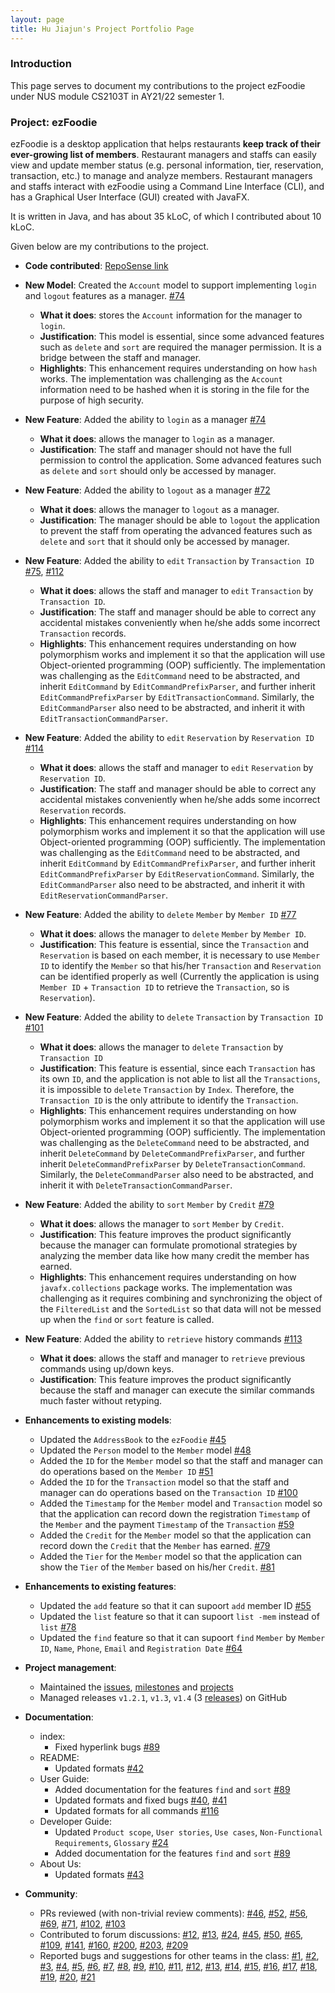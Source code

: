 ```yaml
---
layout: page
title: Hu Jiajun's Project Portfolio Page
---
```


### Introduction

This page serves to document my contributions to the project ezFoodie under NUS module CS2103T in AY21/22 semester 1.

### Project: ezFoodie

ezFoodie is a desktop application that helps restaurants **keep track of their ever-growing list of members**.
Restaurant managers and staffs can easily view and update member status (e.g. personal information, tier, reservation, transaction, etc.) to manage and analyze members.
Restaurant managers and staffs interact with ezFoodie using a Command Line Interface (CLI), and has a Graphical User Interface (GUI) created with JavaFX.

It is written in Java, and has about 35 kLoC, of which I contributed about 10 kLoC.

Given below are my contributions to the project.

* **Code contributed**: [RepoSense link](https://nus-cs2103-ay2122s1.github.io/tp-dashboard/?breakdown=true&search=holmesjj)

* **New Model**: Created the `Account` model to support implementing `login` and `logout` features as a manager. [\#74](https://github.com/AY2122S1-CS2103T-F12-4/tp/pull/74)
  * **What it does**: stores the `Account` information for the manager to `login`.
  * **Justification**: This model is essential, since some advanced features such as `delete` and `sort` are required the manager permission. It is a bridge between the staff and manager.
  * **Highlights**: This enhancement requires understanding on how `hash` works. The implementation was challenging as the `Account` information need to be hashed when it is storing in the file for the purpose of high security.

* **New Feature**: Added the ability to `login` as a manager [\#74](https://github.com/AY2122S1-CS2103T-F12-4/tp/pull/74)
  * **What it does**: allows the manager to `login` as a manager.
  * **Justification**: The staff and manager should not have the full permission to control the application. Some advanced features such as `delete` and `sort` should only be accessed by manager.

* **New Feature**: Added the ability to `logout` as a manager [\#72](https://github.com/AY2122S1-CS2103T-F12-4/tp/pull/72)
  * **What it does**: allows the manager to `logout` as a manager.
  * **Justification**: The manager should be able to `logout` the application to prevent the staff from operating the advanced features such as `delete` and `sort` that it should only be accessed by manager.

* **New Feature**: Added the ability to `edit` `Transaction` by `Transaction ID` [\#75](https://github.com/AY2122S1-CS2103T-F12-4/tp/pull/75), [\#112](https://github.com/AY2122S1-CS2103T-F12-4/tp/pull/112)
  * **What it does**: allows the staff and manager to `edit` `Transaction` by `Transaction ID`.
  * **Justification**: The staff and manager should be able to correct any accidental mistakes conveniently when he/she adds some incorrect `Transaction` records.
  * **Highlights**: This enhancement requires understanding on how polymorphism works and implement it so that the application will use Object-oriented programming (OOP) sufficiently. The implementation was challenging as the `EditCommand` need to be abstracted, and inherit `EditCommand` by `EditCommandPrefixParser`, and further inherit `EditCommandPrefixParser` by `EditTransactionCommand`. Similarly, the `EditCommandParser` also need to be abstracted, and inherit it with `EditTransactionCommandParser`.

* **New Feature**: Added the ability to `edit` `Reservation` by `Reservation ID` [\#114](https://github.com/AY2122S1-CS2103T-F12-4/tp/pull/114)
  * **What it does**: allows the staff and manager to `edit` `Reservation` by `Reservation ID`.
  * **Justification**: The staff and manager should be able to correct any accidental mistakes conveniently when he/she adds some incorrect `Reservation` records.
  * **Highlights**: This enhancement requires understanding on how polymorphism works and implement it so that the application will use Object-oriented programming (OOP) sufficiently. The implementation was challenging as the `EditCommand` need to be abstracted, and inherit `EditCommand` by `EditCommandPrefixParser`, and further inherit `EditCommandPrefixParser` by `EditReservationCommand`. Similarly, the `EditCommandParser` also need to be abstracted, and inherit it with `EditReservationCommandParser`.

* **New Feature**: Added the ability to `delete` `Member` by `Member ID` [\#77](https://github.com/AY2122S1-CS2103T-F12-4/tp/pull/77)
  * **What it does**: allows the manager to `delete` `Member` by `Member ID`.
  * **Justification**: This feature is essential, since the `Transaction` and `Reservation` is based on each member, it is necessary to use `Member ID` to identify the `Member` so that his/her `Transaction` and `Reservation` can be identified properly as well (Currently the application is using `Member ID` + `Transaction ID` to retrieve the `Transaction`, so is `Reservation`).

* **New Feature**: Added the ability to `delete` `Transaction` by `Transaction ID` [\#101](https://github.com/AY2122S1-CS2103T-F12-4/tp/pull/101)
  * **What it does**: allows the manager to `delete` `Transaction` by `Transaction ID`
  * **Justification**: This feature is essential, since each `Transaction` has its own `ID`, and the application is not able to list all the `Transactions`, it is impossible to `delete` `Transaction` by `Index`. Therefore, the `Transaction ID` is the only attribute to identify the `Transaction`.
  * **Highlights**: This enhancement requires understanding on how polymorphism works and implement it so that the application will use Object-oriented programming (OOP) sufficiently. The implementation was challenging as the `DeleteCommand` need to be abstracted, and inherit `DeleteCommand` by `DeleteCommandPrefixParser`, and further inherit `DeleteCommandPrefixParser` by `DeleteTransactionCommand`. Similarly, the `DeleteCommandParser` also need to be abstracted, and inherit it with `DeleteTransactionCommandParser`.

* **New Feature**: Added the ability to `sort` `Member` by `Credit` [\#79](https://github.com/AY2122S1-CS2103T-F12-4/tp/pull/79)
  * **What it does**: allows the manager to `sort` `Member` by `Credit`.
  * **Justification**: This feature improves the product significantly because the manager can formulate promotional strategies by analyzing the member data like how many credit the member has earned.
  * **Highlights**: This enhancement requires understanding on how `javafx.collections` package works. The implementation was challenging as it requires combining and synchronizing the object of the `FilteredList` and the `SortedList` so that data will not be messed up when the `find` or `sort` feature is called.

* **New Feature**: Added the ability to `retrieve` history commands [\#113](https://github.com/AY2122S1-CS2103T-F12-4/tp/pull/113)
  * **What it does**: allows the staff and manager to `retrieve` previous commands using up/down keys.
  * **Justification**: This feature improves the product significantly because the staff and manager can execute the similar commands much faster without retyping.

* **Enhancements to existing models**:
  * Updated the `AddressBook` to the `ezFoodie` [\#45](https://github.com/AY2122S1-CS2103T-F12-4/tp/pull/45)
  * Updated the `Person` model to the `Member` model [\#48](https://github.com/AY2122S1-CS2103T-F12-4/tp/pull/48)
  * Added the `ID` for the `Member` model so that the staff and manager can do operations based on the `Member ID` [\#51](https://github.com/AY2122S1-CS2103T-F12-4/tp/pull/51)
  * Added the `ID` for the `Transaction` model so that the staff and manager can do operations based on the `Transaction ID` [\#100](https://github.com/AY2122S1-CS2103T-F12-4/tp/pull/100)
  * Added the `Timestamp` for the `Member` model and `Transaction` model so that the application can record down the registration `Timestamp` of the `Member` and the payment `Timestamp` of the `Transaction` [\#59](https://github.com/AY2122S1-CS2103T-F12-4/tp/pull/59)
  * Added the `Credit` for the `Member` model so that the application can record down the `Credit` that the `Member` has earned. [\#79](https://github.com/AY2122S1-CS2103T-F12-4/tp/pull/79)
  * Added the `Tier` for the `Member` model so that the application can show the `Tier` of the `Member` based on his/her `Credit`. [\#81](https://github.com/AY2122S1-CS2103T-F12-4/tp/pull/81)

* **Enhancements to existing features**:
  * Updated the `add` feature so that it can supoort `add` member ID [\#55](https://github.com/AY2122S1-CS2103T-F12-4/tp/pull/55)
  * Updated the `list` feature so that it can supoort `list -mem` instead of `list` [\#78](https://github.com/AY2122S1-CS2103T-F12-4/tp/pull/78)
  * Updated the `find` feature so that it can supoort `find` `Member` by `Member ID`, `Name`, `Phone`, `Email` and `Registration Date` [\#64](https://github.com/AY2122S1-CS2103T-F12-4/tp/pull/64)

* **Project management**:
  * Maintained the [issues](https://github.com/AY2122S1-CS2103T-F12-4/tp/issues), [milestones](https://github.com/AY2122S1-CS2103T-F12-4/tp/milestones) and [projects](https://github.com/AY2122S1-CS2103T-F12-4/tp/projects)
  * Managed releases `v1.2.1`, `v1.3`, `v1.4` (3 [releases](https://github.com/AY2122S1-CS2103T-F12-4/tp/releases)) on GitHub

* **Documentation**:
  * index:
    * Fixed hyperlink bugs [\#89](https://github.com/AY2122S1-CS2103T-F12-4/tp/pull/89)
  * README:
    * Updated formats [\#42](https://github.com/AY2122S1-CS2103T-F12-4/tp/pull/42)
  * User Guide:
    * Added documentation for the features `find` and `sort`
    [\#89](https://github.com/AY2122S1-CS2103T-F12-4/tp/pull/89)
    * Updated formats and fixed bugs
    [\#40](https://github.com/AY2122S1-CS2103T-F12-4/tp/pull/40),
    [\#41](https://github.com/AY2122S1-CS2103T-F12-4/tp/pull/41)
    * Updated formats for all commands [\#116](https://github.com/AY2122S1-CS2103T-F12-4/tp/pull/116)
  * Developer Guide:
    * Updated `Product scope`, `User stories`, `Use cases`, `Non-Functional Requirements`, `Glossary`
    [\#24](https://github.com/AY2122S1-CS2103T-F12-4/tp/pull/24)
    * Added documentation for the features `find` and `sort`
    [\#89](https://github.com/AY2122S1-CS2103T-F12-4/tp/pull/89)
  * About Us:
    * Updated formats [\#43](https://github.com/AY2122S1-CS2103T-F12-4/tp/pull/43)

* **Community**:
  * PRs reviewed (with non-trivial review comments):
  [\#46](https://github.com/AY2122S1-CS2103T-F12-4/tp/pull/46),
  [\#52](https://github.com/AY2122S1-CS2103T-F12-4/tp/pull/52),
  [\#56](https://github.com/AY2122S1-CS2103T-F12-4/tp/pull/56),
  [\#69](https://github.com/AY2122S1-CS2103T-F12-4/tp/pull/69),
  [\#71](https://github.com/AY2122S1-CS2103T-F12-4/tp/pull/71),
  [\#102](https://github.com/AY2122S1-CS2103T-F12-4/tp/pull/102),
  [\#103](https://github.com/AY2122S1-CS2103T-F12-4/tp/pull/103)
  * Contributed to forum discussions: 
  [\#12](https://github.com/nus-cs2103-AY2122S1/forum/issues/12),
  [\#13](https://github.com/nus-cs2103-AY2122S1/forum/issues/13#issuecomment-899985208),
  [\#24](https://github.com/nus-cs2103-AY2122S1/forum/issues/24#issuecomment-899953855),
  [\#45](https://github.com/nus-cs2103-AY2122S1/forum/issues/45),
  [\#50](https://github.com/nus-cs2103-AY2122S1/forum/issues/50),
  [\#65](https://github.com/nus-cs2103-AY2122S1/forum/issues/65),
  [\#109](https://github.com/nus-cs2103-AY2122S1/forum/issues/109#issuecomment-907304027),
  [\#141](https://github.com/nus-cs2103-AY2122S1/forum/issues/141#issuecomment-910317016),
  [\#160](https://github.com/nus-cs2103-AY2122S1/forum/issues/160#issuecomment-909923810),
  [\#200](https://github.com/nus-cs2103-AY2122S1/forum/issues/200#issuecomment-914391124),
  [\#203](https://github.com/nus-cs2103-AY2122S1/forum/issues/203#issuecomment-914375528),
  [\#209](https://github.com/nus-cs2103-AY2122S1/forum/issues/209)
  * Reported bugs and suggestions for other teams in the class:
  [\#1](https://github.com/holmesjj/ped/issues/1),
  [\#2](https://github.com/holmesjj/ped/issues/2),
  [\#3](https://github.com/holmesjj/ped/issues/3),
  [\#4](https://github.com/holmesjj/ped/issues/4),
  [\#5](https://github.com/holmesjj/ped/issues/5),
  [\#6](https://github.com/holmesjj/ped/issues/6),
  [\#7](https://github.com/holmesjj/ped/issues/7),
  [\#8](https://github.com/holmesjj/ped/issues/8),
  [\#9](https://github.com/holmesjj/ped/issues/9),
  [\#10](https://github.com/holmesjj/ped/issues/10),
  [\#11](https://github.com/holmesjj/ped/issues/11),
  [\#12](https://github.com/holmesjj/ped/issues/12),
  [\#13](https://github.com/holmesjj/ped/issues/13),
  [\#14](https://github.com/holmesjj/ped/issues/14),
  [\#15](https://github.com/holmesjj/ped/issues/15),
  [\#16](https://github.com/holmesjj/ped/issues/16),
  [\#17](https://github.com/holmesjj/ped/issues/17),
  [\#18](https://github.com/holmesjj/ped/issues/18),
  [\#19](https://github.com/holmesjj/ped/issues/19),
  [\#20](https://github.com/holmesjj/ped/issues/20),
  [\#21](https://github.com/holmesjj/ped/issues/21)
